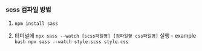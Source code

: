 ### scss 컴파일 방법

1. `npm install sass`

2. 터미널에 `npx sass --watch [scss파일명] [컴파일할 css파일명]` 실행 - example
   `bash npx sass --watch style.scss style.css `
